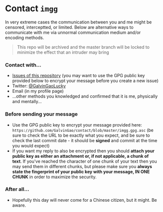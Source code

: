 # Contact `imgg`
In very extreme cases the communication between you and me might be censored, interceptted, or limited. Below are alternative ways to communicate with me via unnormal communication medium and/or encoding methods.

> This repo will be archived and the master branch will be locked to minimize the effect that an intruder may bring

### Contact with...
- [Issues of this repository](https://github.com/GalvinGao/contact/issues) (you may want to use the GPG public key provided below to encrypt your message before you create a new issue)
- Twitter: [@GalvinGaoLucky](https://twitter.com/GalvinGaoLucky)
- Email (in my profile page)
- ...other methods you knowledged and confirmed that it is me, physically and mentally...

### Before sending your message
- Use the GPG public key to encrypt your message provided here: `https://github.com/GalvinGao/contact/blob/master/imgg.gpg.asc` (be sure to check the URL to be exactly what you expect, and be sure to check the last commit date - it should be **signed** and commit at the time you would expect)
- If you want my reply to also be encrypted then you should **attach your public key as either an attachment or, if not applicable, a chunk of text**. If you've reached the character of one chunk of your text then you may send them in different chunks, but please make sure you **always state the fingerprint of your public key with your message, IN ONE CHUNK** in order to maximize the security.

### After all...
- Hopefully this day will never come for a Chinese citizen, but it might. Be aware.
